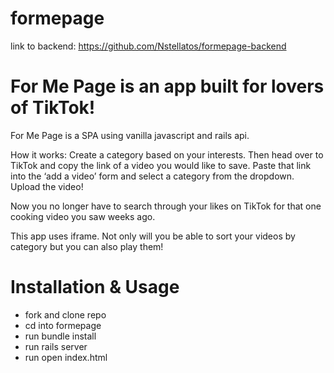 # formepage
link to backend: https://github.com/Nstellatos/formepage-backend

# For Me Page is an app built for lovers of TikTok! 

For Me Page is a SPA using vanilla javascript and rails api.

How it works:
Create a category based on your interests. Then head over to TikTok and copy the link of a video you would like to save.  Paste that link into the ‘add a video’ form and select a category from the dropdown. Upload the video! 

Now you no longer have to search through your likes on TikTok for that one cooking video you saw weeks ago.

This app uses iframe. Not only will you be able to sort your videos by category but you can also play them!

# Installation & Usage
- fork and clone repo
- cd into formepage
- run bundle install
- run rails server
- run open index.html


